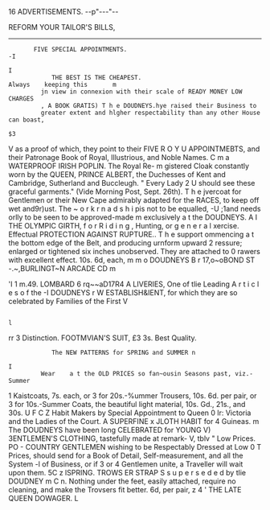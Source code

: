 16                                       ADVERTISEMENTS.
                                              --p"---"--




REFORM YOUR TAILOR'S BILLS,
-- --

           FIVE SPECIAL APPOINTMENTS.                                                              -I
                                                                                                   I
                THE BEST IS THE CHEAPEST.                             Always    keeping this       m
             jn view in connexion with their scale of READY MONEY LOW CHARGES
             , A BOOK GRATIS) T h e DOUDNEYS.hye raised their Business to
             greater extent and hlgher respectability than any other House can boast,
                                                                                                   $3
 V           as a proof of which, they point to their FIVE R O Y U APPOINTMEBTS,
             and their Patronage Book of Royal, Illustrious, and Noble Names.
                                                                                                   C
                                                                                                   m
         a      WATERPROOF IRISH POPLIN.                                 The   Royal Re-           m
             gistered Cloak constantly worn by the QUEEN, PRINCE ALBERT, the
             Duchesses of Kent and Cambridge, Sutherland and Buccleugh. " Every Lady
                                                                                                   2
                                                                                                   U
             should see these graceful garments." (Vide Morning Post, Sept. 26th). T h e
             jvercoat for Gentlemen or their New Cape admirably adapted for the
             RACES, to keep off wet and9r)ust. The ~ o r k r n a d s h i pis not to be equalled,   -U
         ;1and needs orlly to be seen to be approved-made
         m
                                                             exclusively a t the DOUDNEYS.         A
                                                                                                   I
               THE OLYMPIC GIRTH, f o r R i d i n g , Hunting, or g e n e r a l
             xercise. Effectual PROTECTION AGAINST RUPTURE.. T h e support
             ommencing a t the bottom edge of the Belt, and producing urnform upward
                                                                                                   2
             ressure; enlarged or tightened six inches unobserved. They are attached to            0
             rawers with excellent effect. 10s. 6d, each,
                                                                                                   m
 m
 o                       DOUDNEYS                                                                  B
                                                                                                   r
             17,o~oBOND ST -.~,BURLINGT~N ARCADE                                                   CD
                                                                                                   m

 'I
 1
                 m.49. LOMBARD 6                                       rq~~aD17R4         A
                LIVERIES, One of tlie Leading A r t i c l e s o f the
                                                                                          -I
                                                                                   DOUDNEYS
 r
 W           ESTABLISH&IENT, for which they are so celebrated by Families of the First             V

                                                                                                   l
 rr      3   Distinction. FOOTMVIAN'S SUIT, £3 3s. Best Quality.

                The NEW PATTERNS for SPRING and SUMMER n
                                                                                                   I
             Wear    a t the OLD PRICES so fan~ousin Seasons past, viz.-Summer
 1           Kaistcoats, 7s. each, or 3 for 20s.-%ummer Trousers, 10s. 6d. per pair, or 3 for
             10s.-Summer Coats, the beautiful light material, 10s. Gd., 21s., and 30s.
                                                                                                   U
 F                                                                                                 C
 Z             Habit Makers by Special Appointment to Queen 0
 lr:         Victoria and the Ladies of the Court. A SUPERFINE                                     x
             JLOTH HABIT for 4 Guineas.
                                                               m
              The DOUDNEYS have been long CELEBRATED for YOUNG V)
             3ENTLEMEN'S CLOTHING, tastefully made at remark- V,
             tblv
                " Low Prices.
 PO                                               -
               COUNTRY GENTLEMEN wishing to be Respectably Dressed at Low                          0
 T           Prices, should send for a Book of Detail, Self-measurement, and all the System        -l
             of Business, or if 3 or 4 Gentlemen unite, a Traveller will wait upon them.           5C
     z lSPRING.
          TROWS ER                  STRAP S s u p e r s e d e d by tlie DOUDNEY                    m
     C
     n.
                         Nothing under the feet, easily attached, require no cleaning, and
             make the Trovsers fit better. 6d, per pair,                                           z
                                                                                                   4
     '       THE       LATE           QUEEN DOWAGER.                                                    L
